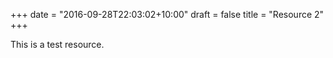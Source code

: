 +++
date = "2016-09-28T22:03:02+10:00"
draft = false
title = "Resource 2"
+++

This is a test resource.
